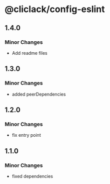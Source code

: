 # @cliclack/config-eslint

## 1.4.0

### Minor Changes

- Add readme files

## 1.3.0

### Minor Changes

- added peerDependencies

## 1.2.0

### Minor Changes

- fix entry point

## 1.1.0

### Minor Changes

- fixed dependencies

